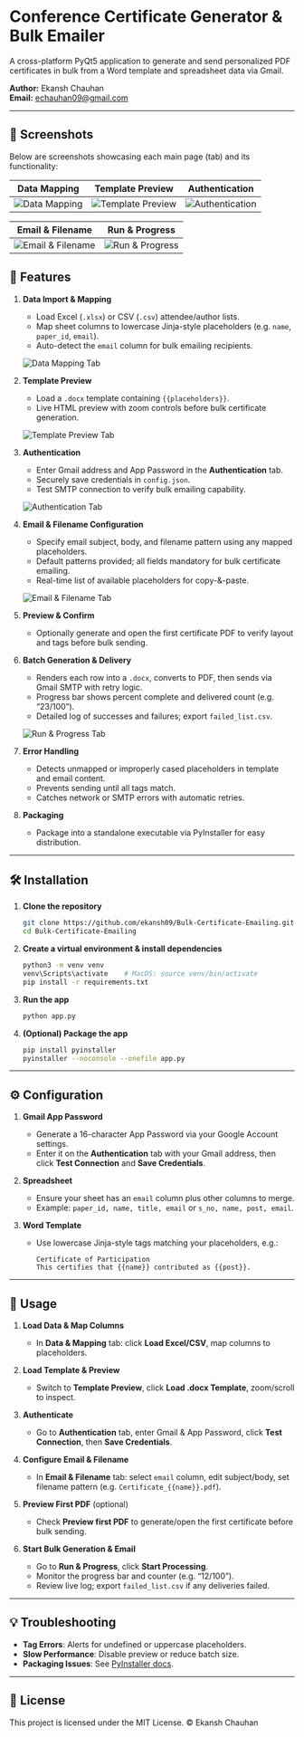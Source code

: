 # Conference Certificate Generator & Bulk Emailer

A cross-platform PyQt5 application to generate and send personalized PDF certificates in bulk from a Word template and spreadsheet data via Gmail.

**Author:** Ekansh Chauhan  
**Email:** echauhan09@gmail.com

---

## 📸 Screenshots

Below are screenshots showcasing each main page (tab) and its functionality:

| Data Mapping                    | Template Preview                    | Authentication                    |
| ------------------------------- | ----------------------------------- | --------------------------------- |
| ![Data Mapping](./images/1.png) | ![Template Preview](./images/2.png) | ![Authentication](./images/3.png) |

| Email & Filename                    | Run & Progress                    |
| ----------------------------------- | --------------------------------- |
| ![Email & Filename](./images/4.png) | ![Run & Progress](./images/5.png) |


## 🚀 Features

1. **Data Import & Mapping**

   * Load Excel (`.xlsx`) or CSV (`.csv`) attendee/author lists.
   * Map sheet columns to lowercase Jinja-style placeholders (e.g. `name`, `paper_id`, `email`).
   * Auto-detect the `email` column for bulk emailing recipients.

   ![Data Mapping Tab](./images/1.png)


2. **Template Preview**

   * Load a `.docx` template containing `{{placeholders}}`.
   * Live HTML preview with zoom controls before bulk certificate generation.

   ![Template Preview Tab](./images/2.png)

3. **Authentication**

   * Enter Gmail address and App Password in the **Authentication** tab.
   * Securely save credentials in `config.json`.
   * Test SMTP connection to verify bulk emailing capability.

   ![Authentication Tab](./images/3.png)


4. **Email & Filename Configuration**

   * Specify email subject, body, and filename pattern using any mapped placeholders.
   * Default patterns provided; all fields mandatory for bulk certificate emailing.
   * Real-time list of available placeholders for copy-&-paste.

   ![Email & Filename Tab](./images/4.png)

5. **Preview & Confirm**

   * Optionally generate and open the first certificate PDF to verify layout and tags before bulk sending.

6. **Batch Generation & Delivery**

   * Renders each row into a `.docx`, converts to PDF, then sends via Gmail SMTP with retry logic.
   * Progress bar shows percent complete and delivered count (e.g. “23/100”).
   * Detailed log of successes and failures; export `failed_list.csv`.

   ![Run & Progress Tab](./images/5.png)

7. **Error Handling**

   * Detects unmapped or improperly cased placeholders in template and email content.
   * Prevents sending until all tags match.
   * Catches network or SMTP errors with automatic retries.

8. **Packaging**

   * Package into a standalone executable via PyInstaller for easy distribution.

---

## 🛠️ Installation

1. **Clone the repository**

   ```bash
   git clone https://github.com/ekansh09/Bulk-Certificate-Emailing.git
   cd Bulk-Certificate-Emailing
   ```

2. **Create a virtual environment & install dependencies**

   ```bash
   python3 -m venv venv
   venv\Scripts\activate    # MacOS: source venv/bin/activate
   pip install -r requirements.txt
   ```

3. **Run the app**

   ```bash
   python app.py
   ```


4. **(Optional) Package the app**

   ```bash
   pip install pyinstaller
   pyinstaller --noconsole --onefile app.py
   ```

---

## ⚙️ Configuration

1. **Gmail App Password**

   * Generate a 16-character App Password via your Google Account settings.
   * Enter it on the **Authentication** tab with your Gmail address, then click **Test Connection** and **Save Credentials**.

2. **Spreadsheet**

   * Ensure your sheet has an `email` column plus other columns to merge.
   * Example: `paper_id, name, title, email` or `s_no, name, post, email`.

3. **Word Template**

   * Use lowercase Jinja-style tags matching your placeholders, e.g.:

     ```text
     Certificate of Participation
     This certifies that {{name}} contributed as {{post}}.
     ```

---

## 🚀 Usage

1. **Load Data & Map Columns**

   * In **Data & Mapping** tab: click **Load Excel/CSV**, map columns to placeholders.

2. **Load Template & Preview**

   * Switch to **Template Preview**, click **Load .docx Template**, zoom/scroll to inspect.

3. **Authenticate**

   * Go to **Authentication** tab, enter Gmail & App Password, click **Test Connection**, then **Save Credentials**.

4. **Configure Email & Filename**

   * In **Email & Filename** tab: select `email` column, edit subject/body, set filename pattern (e.g. `Certificate_{{name}}.pdf`).

5. **Preview First PDF** (optional)

   * Check **Preview first PDF** to generate/open the first certificate before bulk sending.

6. **Start Bulk Generation & Email**

   * Go to **Run & Progress**, click **Start Processing**.
   * Monitor the progress bar and counter (e.g. “12/100”).
   * Review live log; export `failed_list.csv` if any deliveries failed.

---

## 💡 Troubleshooting

* **Tag Errors**: Alerts for undefined or uppercase placeholders.
* **Slow Performance**: Disable preview or reduce batch size.
* **Packaging Issues**: See [PyInstaller docs](https://pyinstaller.org).

---

## 📄 License

This project is licensed under the MIT License.
© Ekansh Chauhan